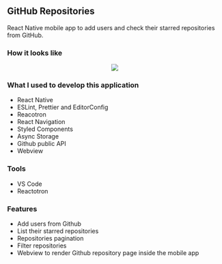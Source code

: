 ## GitHub Repositories

React Native mobile app to add users and check their starred repositories from GitHub.

### How it looks like
<p align="center"><img src="https://media.licdn.com/dms/image/C4D22AQF9RRDt2Adivw/feedshare-shrink_800/0?e=1577923200&v=beta&t=7SVzKveyaKaOlR1rjSWYfQe4vxh-TvyXNzrPVQEXJ6M" /></p>

### What I used to develop this application

- React Native
- ESLint, Prettier and EditorConfig
- Reacotron
- React Navigation
- Styled Components
- Async Storage
- Github public API
- Webview

### Tools

- VS Code
- Reactotron

### Features

- Add users from Github
- List their starred repositories
- Repositories pagination
- Filter repositories
- Webview to render Github repository page inside the mobile app


